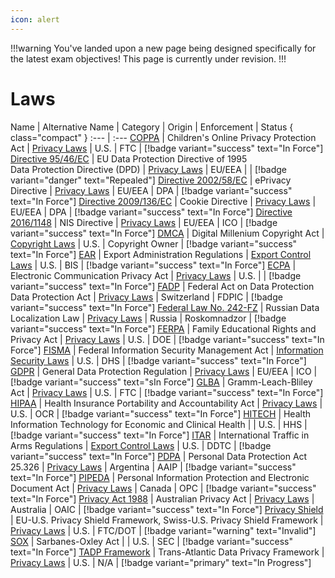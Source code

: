 ```yaml
---
icon: alert
---
```


!!!warning
You've landed upon a new page being designed specifically for the latest exam objectives! This page is currently under revision.
!!!

# Laws

Name | Alternative Name | Category | Origin | Enforcement | Status { class="compact" }
:--- | :---
[COPPA](/laws/coppa.md) | Children's Online Privacy Protection Act | [Privacy Laws](/categories/privacy-laws/) | U.S. | FTC | [!badge variant="success" text="In Force"]
[Directive 95/46/EC](/laws/directive-95-46-ec.md) | EU Data Protection Directive of 1995 <br> Data Protection Directive (DPD) | [Privacy Laws](/categories/privacy-laws) | EU/EEA | | [!badge variant="danger" text="Repealed"]
[Directive 2002/58/EC](/laws/directive-2002-58-ec.md) | ePrivacy Directive | [Privacy Laws](/categories/privacy-laws/) | EU/EEA | DPA | [!badge variant="success" text="In Force"]
[Directive 2009/136/EC](/laws/directive-2009-136-ec.md) | Cookie Directive | [Privacy Laws](/categories/privacy-laws) | EU/EEA | DPA | [!badge variant="success" text="In Force"]
[Directive 2016/1148](/laws/directive-2016-1148.md) | NIS Directive | [Privacy Laws](/categories/privacy-laws) | EU/EEA | ICO | [!badge variant="success" text="In Force"]
[DMCA](/laws/dmca.md) | Digital Millenium Copyright Act | [Copyright Laws](/categories/copyright-laws/) | U.S. | Copyright Owner | [!badge variant="success" text="In Force"]
[EAR](/laws/ear.md) | Export Administration Regulations | [Export Control Laws](/categories/export-control-laws/) | U.S. | BIS | [!badge variant="success" text="In Force"]
[ECPA](/laws/ecpa.md) | Electronic Communication Privacy Act | [Privacy Laws](/categories/privacy-laws/) | U.S. | | [!badge variant="success" text="In Force"]
[FADP](/laws/fadp.md) | Federal Act on Data Protection <br> Data Protection Act | [Privacy Laws](/categories/privacy-laws/) | Switzerland | FDPIC | [!badge variant="success" text="In Force"]
[Federal Law No. 242-FZ](/laws/federal-law-no-242-fz.md) | Russian Data Localization Law | [Privacy Laws](/categories/privacy-laws/) | Russia | Roskomnadzor | [!badge variant="success" text="In Force"]
[FERPA](/laws/ferpa.md) | Family Educational Rights and Privacy Act | [Privacy Laws](/categories/privacy-laws/) | U.S. | DOE | [!badge variant="success" text="In Force"]
[FISMA](/laws/fisma.md) | Federal Information Security Management Act | [Information Security Laws](/categories/information-security-laws/) | U.S. | DHS | [!badge variant="success" text="In Force"]
[GDPR](/laws/gdpr.md) | General Data Protection Regulation | [Privacy Laws](/categories/privacy-laws/) | EU/EEA | ICO | [!badge variant="success" text="sIn Force"]
[GLBA](/laws/glba.md) | Gramm-Leach-Bliley Act | [Privacy Laws](/categories/privacy-laws/) | U.S. | FTC | [!badge variant="success" text="In Force"]
[HIPAA](/laws/hipaa.md) | Health Insurance Portability and Accountability Act | [Privacy Laws](/categories/privacy-laws/) | U.S. | OCR | [!badge variant="success" text="In Force"]
[HITECH](/laws/hitech.md) | Health Information Technology for Economic and Clinical Health | | U.S. | HHS | [!badge variant="success" text="In Force"]
[ITAR](/laws/itar.md) | International Traffic in Arms Regulations | [Export Control Laws](/categories/privacy-laws/) | U.S. | DDTC | [!badge variant="success" text="In Force"]
[PDPA](/laws/pdpa.md) | Personal Data Protection Act 25.326 | [Privacy Laws](/categories/privacy-laws/) | Argentina | AAIP | [!badge variant="success" text="In Force"]
[PIPEDA](/laws/pipeda.md) | Personal Information Protection and Electronic Document Act | [Privacy Laws](/categories/privacy-laws/) | Canada | OPC | [!badge variant="success" text="In Force"]
[Privacy Act 1988](/laws/privacy-act-1988.md) | Australian Privacy Act | [Privacy Laws](/categories/privacy-laws/) | Australia | OAIC | [!badge variant="success" text="In Force"]
[Privacy Shield](/laws/privacy-shield.md) | EU-U.S. Privacy Shield Framework, Swiss-U.S. Privacy Shield Framework | [Privacy Laws](/categories/privacy-laws/) | U.S. | FTC/DOT | [!badge variant="warning" text="Invalid"]
[SOX](/laws/sox.md) | Sarbanes-Oxley Act | | U.S. | SEC | [!badge variant="success" text="In Force"]
[TADP Framework](/laws/tadp-framework.md) | Trans-Atlantic Data Privacy Framework | [Privacy Laws](/categories/privacy-laws/) | U.S. | N/A | [!badge variant="primary" text="In Progress"]